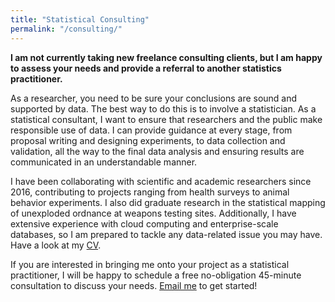 ```yaml
---
title: "Statistical Consulting"
permalink: "/consulting/"
---
```



**I am not currently taking new freelance consulting clients, but I am happy
to assess your needs and provide a referral to another statistics
practitioner.**

As a researcher, you need to be sure your conclusions are sound and supported
by data. The best way to do this is to involve a statistician. As a statistical
consultant, I want to ensure that researchers and the public make responsible
use of data. I can provide guidance at every stage, from proposal writing and
designing experiments, to data collection and validation, all the way to the
final data analysis and ensuring results are communicated in an understandable
manner.

I have been collaborating with scientific and academic researchers since 2016,
contributing to projects ranging from health surveys to animal behavior
experiments. I also did graduate research in the statistical mapping of
unexploded ordnance at weapons testing sites. Additionally, I have extensive
experience with cloud computing and enterprise-scale databases, so I am
prepared to tackle any data-related issue you may have. Have a look at my
[CV](kflagg-cv).

If you are interested in bringing me onto your project as a statistical
practitioner, I will be happy to schedule a free no-obligation 45-minute
consultation to discuss your needs. [Email me](mailto:flagg.ka@gmail.com) to
get started!

